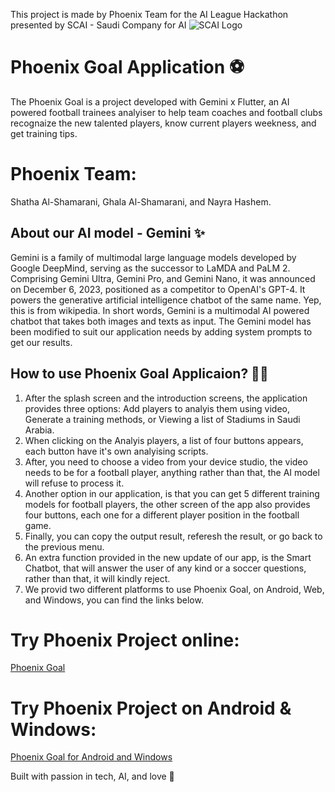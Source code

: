 This project is made by Phoenix Team for the AI League Hackathon presented by SCAI - Saudi Company for AI
![SCAI Logo](https://argaamplus.s3.amazonaws.com/35276c5e-90cc-4878-8101-9c36e14b9768.png)

# Phoenix Goal Application ⚽️
The Phoenix Goal is a project developed with Gemini x Flutter, an AI powered football trainees analyiser to help team coaches and football clubs recognaize the new talented players, know current players weekness, and get training tips.

# Phoenix Team:
Shatha Al-Shamarani, Ghala Al-Shamarani, and Nayra Hashem.

## About our AI model - Gemini ✨
Gemini is a family of multimodal large language models developed by Google DeepMind, serving as the successor to LaMDA and PaLM 2. Comprising Gemini Ultra, Gemini Pro, and Gemini Nano, it was announced on December 6, 2023, positioned as a competitor to OpenAI's GPT-4. It powers the generative artificial intelligence chatbot of the same name. Yep, this is from wikipedia. In short words, Gemini is a multimodal AI powered chatbot that takes both images and texts as input. 
The Gemini model has been modified to suit our application needs by adding system prompts to get our results.


## How to use Phoenix Goal Applicaion? 👨‍💻
1. After the splash screen and the introduction screens, the application provides three options: Add players to analyis them using video, Generate a training methods, or Viewing a list of Stadiums in Saudi Arabia.
2. When clicking on the Analyis players, a list of four buttons appears, each button have it's own analyising scripts.
3. After, you need to choose a video from your device studio, the video needs to be for a football player, anything rather than that, the AI model will refuse to process it.
4. Another option in our application, is that you can get 5 different training models for football players, the other screen of the app also provides four buttons, each one for a different player position in the football game.
5. Finally, you can copy the output result, referesh the result, or go back to the previous menu.
6. An extra function provided in the new update of our app, is the Smart Chatbot, that will answer the user of any kind or a soccer questions, rather than that, it will kindly reject. 
7. We provid two different platforms to use Phoenix Goal, on Android, Web, and Windows, you can find the links below.

# Try Phoenix Project online:
[Phoenix Goal](https://phoenix.starcodedev.com)

# Try Phoenix Project on Android & Windows:
[Phoenix Goal for Android and Windows](https://drive.google.com/drive/folders/1Ymbjisk16gqvtTfZ4tfK5GwnhApc2jPy?usp=drive_link)

Built with passion in tech, AI, and love 💙
